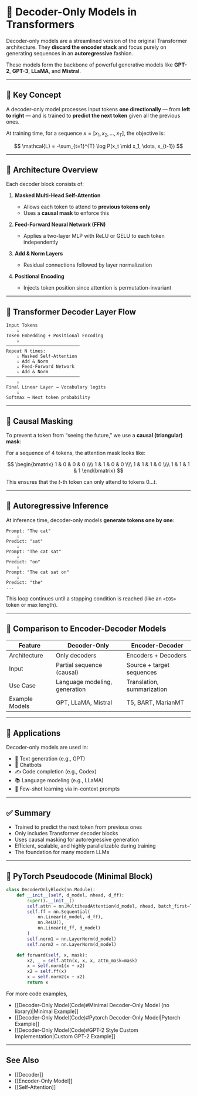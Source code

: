 # 🤖 Decoder-Only Models in Transformers

Decoder-only models are a streamlined version of the original Transformer architecture. They **discard the encoder stack** and focus purely on generating sequences in an **autoregressive** fashion.

These models form the backbone of powerful generative models like **GPT-2**, **GPT-3**, **LLaMA**, and **Mistral**.

---
## 📌 Key Concept

A decoder-only model processes input tokens **one directionally** — from **left to right** — and is trained to **predict the next token** given all the previous ones.

At training time, for a sequence $x = [x_1, x_2, \dots, x_T]$, the objective is:

$$
\mathcal{L} = -\sum_{t=1}^{T} \log P(x_t \mid x_1, \dots, x_{t-1})
$$

---
## 🧱 Architecture Overview

Each decoder block consists of:

1. **Masked Multi-Head Self-Attention**
   - Allows each token to attend to **previous tokens only**
   - Uses a **causal mask** to enforce this

2. **Feed-Forward Neural Network (FFN)**
   - Applies a two-layer MLP with ReLU or GELU to each token independently

3. **Add & Norm Layers**
   - Residual connections followed by layer normalization

4. **Positional Encoding**
   - Injects token position since attention is permutation-invariant

---
## 🔄 Transformer Decoder Layer Flow

```text
Input Tokens
    ↓
Token Embedding + Positional Encoding
    ↓
────────────────────────────
Repeat N times:
    ↓ Masked Self-Attention
    ↓ Add & Norm
    ↓ Feed-Forward Network
    ↓ Add & Norm
────────────────────────────
    ↓
Final Linear Layer → Vocabulary logits
    ↓
Softmax → Next token probability
```

---
## 🧠 Causal Masking

To prevent a token from “seeing the future,” we use a **causal (triangular) mask**:

For a sequence of 4 tokens, the attention mask looks like:

$$
\begin{bmatrix}
1 & 0 & 0 & 0 \\\\
1 & 1 & 0 & 0 \\\\
1 & 1 & 1 & 0 \\\\
1 & 1 & 1 & 1
\end{bmatrix}
$$

This ensures that the $t$-th token can only attend to tokens $0 \dots t$.

---
## 🔁 Autoregressive Inference

At inference time, decoder-only models **generate tokens one by one**:

```text
Prompt: "The cat"
    ↓
Predict: "sat"
    ↓
Prompt: "The cat sat"
    ↓
Predict: "on"
    ↓
Prompt: "The cat sat on"
    ↓
Predict: "the"
...
```

This loop continues until a stopping condition is reached (like an `<EOS>` token or max length).

---

## 🔬 Comparison to Encoder-Decoder Models

| Feature               | Decoder-Only            | Encoder-Decoder           |
|----------------------|-------------------------|---------------------------|
| Architecture         | Only decoders           | Encoders + Decoders       |
| Input                | Partial sequence (causal) | Source + target sequences |
| Use Case             | Language modeling, generation | Translation, summarization |
| Example Models       | GPT, LLaMA, Mistral      | T5, BART, MarianMT         |

---
## 🔧 Applications

Decoder-only models are used in:

- 📝 Text generation (e.g., GPT)
- 💬 Chatbots
- ✍️ Code completion (e.g., Codex)
- 📚 Language modeling (e.g., LLaMA)
- 🔄 Few-shot learning via in-context prompts

---
## ✅ Summary

- Trained to predict the next token from previous ones
- Only includes Transformer decoder blocks
- Uses causal masking for autoregressive generation
- Efficient, scalable, and highly parallelizable during training
- The foundation for many modern LLMs

---
## 🧪 PyTorch Pseudocode (Minimal Block)
```python
class DecoderOnlyBlock(nn.Module):
    def __init__(self, d_model, nhead, d_ff):
        super().__init__()
        self.attn = nn.MultiheadAttention(d_model, nhead, batch_first=True)
        self.ff = nn.Sequential(
            nn.Linear(d_model, d_ff),
            nn.ReLU(),
            nn.Linear(d_ff, d_model)
        )
        self.norm1 = nn.LayerNorm(d_model)
        self.norm2 = nn.LayerNorm(d_model)

    def forward(self, x, mask):
        x2, _ = self.attn(x, x, x, attn_mask=mask)
        x = self.norm1(x + x2)
        x2 = self.ff(x)
        x = self.norm2(x + x2)
        return x
```

For more code examples,
- [[Decoder-Only Model(Code)#Minimal Decoder-Only Model (no library)|Minimal Example]]
- [[Decoder-Only Model(Code)#Pytorch Decoder-Only Model|Pytorch Example]]
- [[Decoder-Only Model(Code)#GPT-2 Style Custom Implementation|Custom GPT-2 Example]]

---
## See Also
- [[Decoder]]
- [[Encoder-Only Model]]
- [[Self-Attention]]
